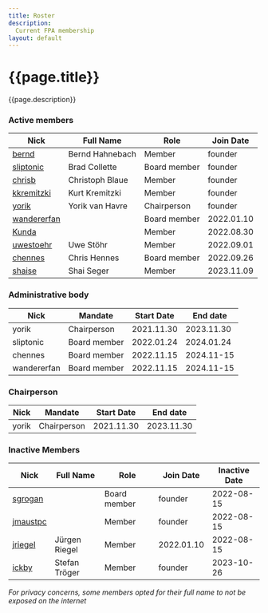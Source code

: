 ```yaml
---
title: Roster
description:
  Current FPA membership
layout: default
---
```


# {{page.title}}

{{page.description}}


### Active members

| Nick                                                                                             | Full Name       | Role         | Join Date  |
| ------------------------------------------------------------------------------------------------ | --------------- | ------------ | ---------- |
| [bernd](https://forum.freecadweb.org/memberlist.php?mode=viewprofile&u=2069)                     | Bernd Hahnebach | Member       | founder    |
| [sliptonic](https://forum.freecadweb.org/memberlist.php?mode=viewprofile&u=708)                  | Brad Collette   | Board member | founder    |
| [chrisb](https://forum.freecadweb.org/memberlist.php?mode=viewprofile&u=5646)                    | Christoph Blaue | Member       | founder    |
| [kkremitzki](https://forum.freecadweb.org/memberlist.php?mode=viewprofile&u=7997)                | Kurt Kremitzki  | Member       | founder    |
| [yorik](https://forum.freecadweb.org/memberlist.php?mode=viewprofile&u=68)                       | Yorik van Havre | Chairperson  | founder    |
| [wandererfan](https://forum.freecadweb.org/memberlist.php?mode=viewprofile&u=1375)               |                 | Board member | 2022.01.10 |
| [Kunda](https://forum.freecadweb.org/memberlist.php?mode=viewprofile&u=12229)                    |                 | Member       | 2022.08.30 |
| [uwestoehr](https://forum.freecadweb.org/memberlist.php?mode=viewprofile&u=23505)                | Uwe Stöhr       | Member       | 2022.09.01 |
| [chennes](https://forum.freecadweb.org/memberlist.php?mode=viewprofile&u=11959)                  | Chris Hennes    | Board member | 2022.09.26 |
| [shaise](https://forum.freecad.org/memberlist.php?mode=viewprofile&u=6188)                       | Shai Seger      | Member       | 2023.11.09 |

### Administrative body

| Nick      | Mandate      | Start Date | End date   |
| --------- | ------------ | ---------- | ---------- |
| yorik     | Chairperson  | 2021.11.30 | 2023.11.30 |
| sliptonic | Board member | 2022.01.24 | 2024.01.24 |
| chennes   | Board member | 2022.11.15 | 2024.11-15 |
| wandererfan   | Board member | 2022.11.15 | 2024.11-15 |

### Chairperson

| Nick  | Mandate     | Start Date | End date   |
| ----- | ----------- | ---------- | ---------- |
| yorik | Chairperson | 2021.11.30 | 2023.11.30 |

### Inactive Members

| Nick                                                                              | Full Name      | Role         | Join Date  | Inactive Date |
| --------------------------------------------------------------------------------- | -------------- | ------------ | ---------- | ------------- |
| [sgrogan](https://forum.freecadweb.org/memberlist.php?mode=viewprofile&u=4252)    |                | Board member | founder    | 2022-08-15    |
| [jmaustpc](https://forum.freecadweb.org/memberlist.php?mode=viewprofile&u=611)    |                | Member       | founder    | 2022-08-15    |
| [jriegel](https://forum.freecadweb.org/memberlist.php?mode=viewprofile&u=67)      | Jürgen Riegel  | Member       | 2022.01.10 | 2022-08-15    |
| [ickby](https://forum.freecadweb.org/memberlist.php?mode=viewprofile&u=686)       | Stefan Tröger  | Member       | founder    | 2023-10-26    |

*For privacy concerns, some members opted for their full name to not be exposed on the internet*